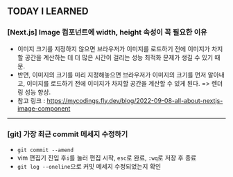 ## TODAY I LEARNED

### [Next.js] Image 컴포넌트에 width, height 속성이 꼭 필요한 이유

- 이미지 크기를 지정하지 않으면 브라우저가 이미지를 로드하기 전에 이미지가 차지할 공간을 계산하는 데 더 많은 시간이 걸리는 성능 최적화 문제가 생길 수 있기 때문.
- 반면, 이미지의 크기를 미리 지정해놓으면 브라우저가 이미지의 크기를 먼저 알아내고, 이미지를 로드하기 전에 이미지가 차지할 공간을 계산할 수 있게 된다. => 렌더링 성능 향상.
- 참고 링크 : https://mycodings.fly.dev/blog/2022-09-08-all-about-nextjs-image-component

---

### [git] 가장 최근 commit 메세지 수정하기

- `git commit --amend`
- vim 편집기 진입 후`i`를 눌러 편집 시작, `esc`로 완료, `:wq`로 저장 후 종료
- `git log --oneline`으로 커밋 메세지 수정되었는지 확인
